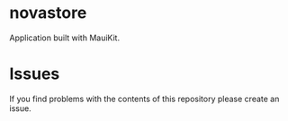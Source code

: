 # novastore

Application built with MauiKit.

# Issues
If you find problems with the contents of this repository please create an issue.
